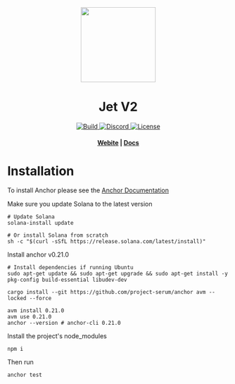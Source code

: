 <div align="center">
  <img height="170" src="https://293354890-files.gitbook.io/~/files/v0/b/gitbook-legacy-files/o/assets%2F-M_72skN1dye71puMdjs%2F-Miqzl5oK1cXXAkARfER%2F-Mis-yeKp1Krh7JOFzQG%2Fjet_logomark_color.png?alt=media&token=0b8dfc84-37d7-455d-9dfd-7bb59cee5a1a" />

  <h1>Jet V2</h1>

  <p>
    <a target="_blank" href="https://github.com/jet-lab/jet-v2/actions/workflows/rust_coverage.yml">
      <img alt="Build" src="https://github.com/jet-lab/jet-v2/actions/workflows/rust_coverage.yml/badge.svg" />
    </a>
    <a target="_blank" href="https://discord.com/channels/880316176612343891">
      <img alt="Discord" src="https://img.shields.io/discord/833805114602291200?color=blueviolet" />
    </a>
    <a target="_blank" href="https://opensource.org/licenses/AGPL-3.0">
      <img alt="License" src="https://img.shields.io/badge/license-AGPL--3.0--or--later-blue" />
    </a>
  </p>

  <h4>
    <a target="_blank" href="https://jetprotocol.io">Webite</a>
    |
    <a target="_blank" href="https://docs.jetprotocol.io">Docs</a>
  </h4>
</div>

# Installation

To install Anchor please see the [Anchor Documentation](https://project-serum.github.io/anchor/getting-started/installation.html)

Make sure you update Solana to the latest version

```
# Update Solana
solana-install update

# Or install Solana from scratch
sh -c "$(curl -sSfL https://release.solana.com/latest/install)"
```

Install anchor v0.21.0

```
# Install dependencies if running Ubuntu
sudo apt-get update && sudo apt-get upgrade && sudo apt-get install -y pkg-config build-essential libudev-dev

cargo install --git https://github.com/project-serum/anchor avm --locked --force

avm install 0.21.0
avm use 0.21.0
anchor --version # anchor-cli 0.21.0
```

Install the project's node_modules

```
npm i
```

Then run

```
anchor test
```
